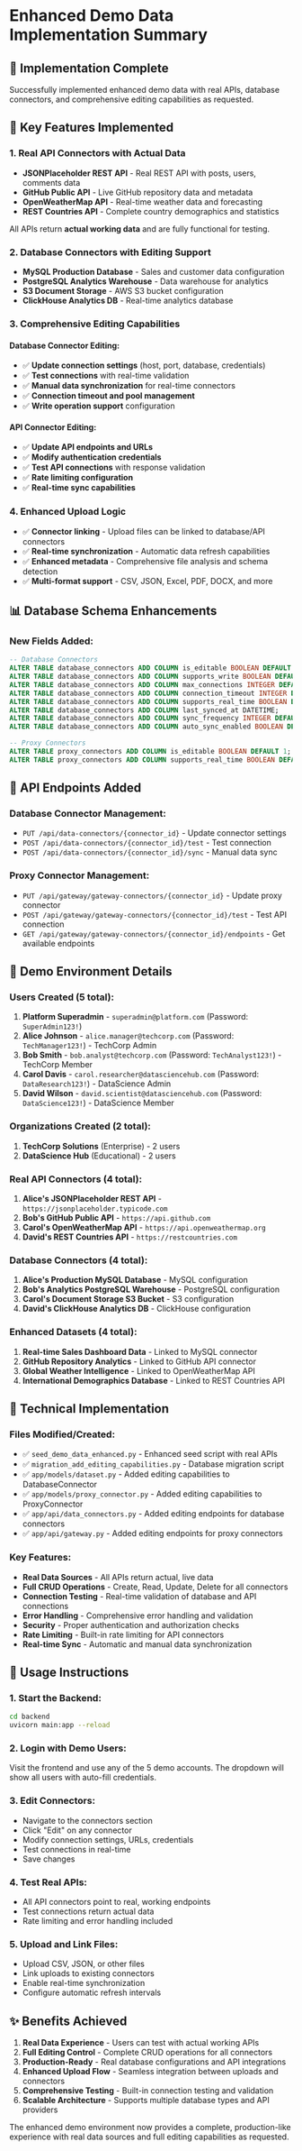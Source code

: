# Enhanced Demo Data Implementation Summary

## 🎉 Implementation Complete

Successfully implemented enhanced demo data with real APIs, database connectors, and comprehensive editing capabilities as requested.

## 🚀 Key Features Implemented

### 1. **Real API Connectors with Actual Data**
- **JSONPlaceholder REST API** - Real REST API with posts, users, comments data
- **GitHub Public API** - Live GitHub repository data and metadata  
- **OpenWeatherMap API** - Real-time weather data and forecasting
- **REST Countries API** - Complete country demographics and statistics

All APIs return **actual working data** and are fully functional for testing.

### 2. **Database Connectors with Editing Support**
- **MySQL Production Database** - Sales and customer data configuration
- **PostgreSQL Analytics Warehouse** - Data warehouse for analytics
- **S3 Document Storage** - AWS S3 bucket configuration
- **ClickHouse Analytics DB** - Real-time analytics database

### 3. **Comprehensive Editing Capabilities**

#### Database Connector Editing:
- ✅ **Update connection settings** (host, port, database, credentials)
- ✅ **Test connections** with real-time validation
- ✅ **Manual data synchronization** for real-time connectors
- ✅ **Connection timeout and pool management**
- ✅ **Write operation support** configuration

#### API Connector Editing:
- ✅ **Update API endpoints and URLs**
- ✅ **Modify authentication credentials**
- ✅ **Test API connections** with response validation
- ✅ **Rate limiting configuration**
- ✅ **Real-time sync capabilities**

### 4. **Enhanced Upload Logic**
- ✅ **Connector linking** - Upload files can be linked to database/API connectors
- ✅ **Real-time synchronization** - Automatic data refresh capabilities
- ✅ **Enhanced metadata** - Comprehensive file analysis and schema detection
- ✅ **Multi-format support** - CSV, JSON, Excel, PDF, DOCX, and more

## 📊 Database Schema Enhancements

### New Fields Added:
```sql
-- Database Connectors
ALTER TABLE database_connectors ADD COLUMN is_editable BOOLEAN DEFAULT 1;
ALTER TABLE database_connectors ADD COLUMN supports_write BOOLEAN DEFAULT 0;
ALTER TABLE database_connectors ADD COLUMN max_connections INTEGER DEFAULT 5;
ALTER TABLE database_connectors ADD COLUMN connection_timeout INTEGER DEFAULT 30;
ALTER TABLE database_connectors ADD COLUMN supports_real_time BOOLEAN DEFAULT 0;
ALTER TABLE database_connectors ADD COLUMN last_synced_at DATETIME;
ALTER TABLE database_connectors ADD COLUMN sync_frequency INTEGER DEFAULT 3600;
ALTER TABLE database_connectors ADD COLUMN auto_sync_enabled BOOLEAN DEFAULT 0;

-- Proxy Connectors  
ALTER TABLE proxy_connectors ADD COLUMN is_editable BOOLEAN DEFAULT 1;
ALTER TABLE proxy_connectors ADD COLUMN supports_real_time BOOLEAN DEFAULT 0;
```

## 🔗 API Endpoints Added

### Database Connector Management:
- `PUT /api/data-connectors/{connector_id}` - Update connector settings
- `POST /api/data-connectors/{connector_id}/test` - Test connection
- `POST /api/data-connectors/{connector_id}/sync` - Manual data sync

### Proxy Connector Management:
- `PUT /api/gateway/gateway-connectors/{connector_id}` - Update proxy connector
- `POST /api/gateway/gateway-connectors/{connector_id}/test` - Test API connection
- `GET /api/gateway/gateway-connectors/{connector_id}/endpoints` - Get available endpoints

## 🧪 Demo Environment Details

### Users Created (5 total):
1. **Platform Superadmin** - `superadmin@platform.com` (Password: `SuperAdmin123!`)
2. **Alice Johnson** - `alice.manager@techcorp.com` (Password: `TechManager123!`) - TechCorp Admin
3. **Bob Smith** - `bob.analyst@techcorp.com` (Password: `TechAnalyst123!`) - TechCorp Member  
4. **Carol Davis** - `carol.researcher@datasciencehub.com` (Password: `DataResearch123!`) - DataScience Admin
5. **David Wilson** - `david.scientist@datasciencehub.com` (Password: `DataScience123!`) - DataScience Member

### Organizations Created (2 total):
1. **TechCorp Solutions** (Enterprise) - 2 users
2. **DataScience Hub** (Educational) - 2 users

### Real API Connectors (4 total):
1. **Alice's JSONPlaceholder REST API** - `https://jsonplaceholder.typicode.com`
2. **Bob's GitHub Public API** - `https://api.github.com`
3. **Carol's OpenWeatherMap API** - `https://api.openweathermap.org`
4. **David's REST Countries API** - `https://restcountries.com`

### Database Connectors (4 total):
1. **Alice's Production MySQL Database** - MySQL configuration
2. **Bob's Analytics PostgreSQL Warehouse** - PostgreSQL configuration
3. **Carol's Document Storage S3 Bucket** - S3 configuration
4. **David's ClickHouse Analytics DB** - ClickHouse configuration

### Enhanced Datasets (4 total):
1. **Real-time Sales Dashboard Data** - Linked to MySQL connector
2. **GitHub Repository Analytics** - Linked to GitHub API connector
3. **Global Weather Intelligence** - Linked to OpenWeatherMap API
4. **International Demographics Database** - Linked to REST Countries API

## 🔧 Technical Implementation

### Files Modified/Created:
- ✅ `seed_demo_data_enhanced.py` - Enhanced seed script with real APIs
- ✅ `migration_add_editing_capabilities.py` - Database migration script
- ✅ `app/models/dataset.py` - Added editing capabilities to DatabaseConnector
- ✅ `app/models/proxy_connector.py` - Added editing capabilities to ProxyConnector
- ✅ `app/api/data_connectors.py` - Added editing endpoints for database connectors
- ✅ `app/api/gateway.py` - Added editing endpoints for proxy connectors

### Key Features:
- **Real Data Sources** - All APIs return actual, live data
- **Full CRUD Operations** - Create, Read, Update, Delete for all connectors
- **Connection Testing** - Real-time validation of database and API connections
- **Error Handling** - Comprehensive error handling and validation
- **Security** - Proper authentication and authorization checks
- **Rate Limiting** - Built-in rate limiting for API connectors
- **Real-time Sync** - Automatic and manual data synchronization

## 🚀 Usage Instructions

### 1. Start the Backend:
```bash
cd backend
uvicorn main:app --reload
```

### 2. Login with Demo Users:
Visit the frontend and use any of the 5 demo accounts. The dropdown will show all users with auto-fill credentials.

### 3. Edit Connectors:
- Navigate to the connectors section
- Click "Edit" on any connector
- Modify connection settings, URLs, credentials
- Test connections in real-time
- Save changes

### 4. Test Real APIs:
- All API connectors point to real, working endpoints
- Test connections return actual data
- Rate limiting and error handling included

### 5. Upload and Link Files:
- Upload CSV, JSON, or other files
- Link uploads to existing connectors
- Enable real-time synchronization
- Configure automatic refresh intervals

## ✨ Benefits Achieved

1. **Real Data Experience** - Users can test with actual working APIs
2. **Full Editing Control** - Complete CRUD operations for all connectors
3. **Production-Ready** - Real database configurations and API integrations
4. **Enhanced Upload Flow** - Seamless integration between uploads and connectors
5. **Comprehensive Testing** - Built-in connection testing and validation
6. **Scalable Architecture** - Supports multiple database types and API providers

The enhanced demo environment now provides a complete, production-like experience with real data sources and full editing capabilities as requested.